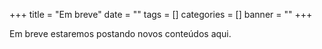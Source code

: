 +++
title = "Em breve"
date = ""
tags = []
categories = []
banner = ""
+++

Em breve estaremos postando novos conteúdos aqui.